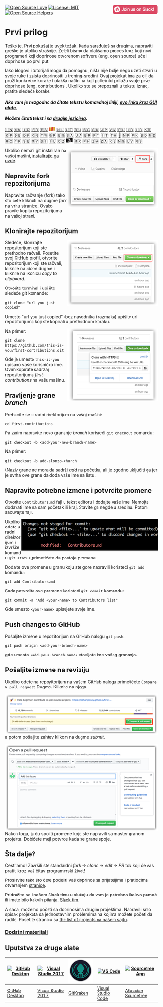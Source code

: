 [![Open Source Love](https://badges.frapsoft.com/os/v1/open-source.svg?v=103)](https://github.com/ellerbrock/open-source-badges/)
[<img align="right" width="150" src="assets/join-slack-team.png">](https://join.slack.com/t/firstcontributors/shared_invite/enQtNjkxNzQwNzA2MTMwLTVhMWJjNjg2ODRlNWZhNjIzYjgwNDIyZWYwZjhjYTQ4OTBjMWM0MmFhZDUxNzBiYzczMGNiYzcxNjkzZDZlMDM)
[![License: MIT](https://img.shields.io/badge/License-MIT-green.svg)](https://opensource.org/licenses/MIT)
[![Open Source Helpers](https://www.codetriage.com/roshanjossey/first-contributions/badges/users.svg)](https://www.codetriage.com/roshanjossey/first-contributions)


# Prvi prilog

Teško je. Prvi pokušaj je uvek težak. Kada sarađuješ sa drugima, napraviti greške je utoliko strašnije. Želeli bismo da olakšamo proces kroz koji novi programeri koji doprinose otvorenom softveru (eng. open source) uče i doprinose po prvi put.

Iako blogovi i tutorijali mogu da pomognu, ništa nije bolje nego uzeti stvari u svoje ruke i zaista doprinositi u trening-sredini. Ovaj projekat ima za cilj da pruži konkretne korake i olakša način na koji početnici prilažu svoje prve doprinose (eng. contributions). Ukoliko ste se prepoznali u tekstu iznad, pratite sledeće korake.


#### *Ako vam je nezgodno da čitate tekst u komandnoj liniji, [evo linka kroz GUI alate.](#uputstva-za-druge-alate)*

#### *Možete čitati tekst i na [drugim jezicima](/translations/Translations.md).*

[🇮🇳](translations/Translations.md)
[🇲🇲](translations/README.mm_unicode.md)
[🇮🇩](translations/README.id.md)
[🇫🇷](translations/README.fr.md)
[🇪🇸](translations/README.es.md)
[<img src="assets/catalan1.png" width="22">](translations/README.ca.md)
[🇳🇱](translations/README.nl.md)
[🇱🇹](translations/README.lt.md)
[🇷🇺](translations/README.ru.md)
[🇧🇬](translations/README.bg.md)
[:slovakia:](translations/README.slk.md)
[🇯🇵](translations/README.ja.md)
[🇻🇳](translations/README.vn.md)
[🇵🇱](translations/README.pl.md)
[🇮🇷](translations/README.fa.md)
[🇮🇷](translations/README.fa.en.md)
[🇰🇷 🇰🇵](translations/README.ko.md)
[🇩🇪](translations/README.de.md)
[🇩🇰](translations/README.da.md)
[🇨🇳](translations/README.chs.md)
[🇹🇼](translations/README.cht.md)
[🇬🇷](translations/README.gr.md)
[🇪🇬](translations/README.eg.md)
[🇸🇦](translations/README.ar.md)
[🇺🇦](translations/README.ua.md)
[🇧🇷](translations/README.pt_br.md)
[🇵🇹](translations/README.pt-pt.md)
[🇮🇹](translations/README.it.md)
[🇹🇭](translations/README.th.md)
[🏴](translations/README.gl.md)
[🇳🇵](translations/README.np.md)
[🇵🇰](translations/README.ur.md)
[:bangladesh:](translations/README.bn.md)
[🇲🇩 🇷🇴](translations/README.ro.md)
[🇹🇷](translations/README.tr.md)
[🇸🇪](translations/README.se.md)
[🇲🇾](translations/README.my.md)
[:slovenia:](translations/README.sl.md)
[🇮🇱](translations/README.hb.md)
[🇨🇿](translations/README.cs.md)
[<img src="assets/pirate.png" width="22">](translations/README.en-pirate.md)
[🇲🇽](translations/README.mx.md)
[🇵🇭](translations/README.tl.md)
[🇿🇦](translations/README.zul.md)
[🇿🇦](translations/README.afk.md)
[🇰🇪](translations/README.kws.md)
[🇳🇬](translations/README.igb.md)
[🇱🇻](translations/README.lv.md)
[🇷🇸](translations/README.sr.md)



<img align="right" width="300" src="assets/fork.png" alt="Napravite fork repozitorijuma" />

Ukoliko nemati git instaliran na vašoj mašini, [instalirajte ga ovde]( https://help.github.com/articles/set-up-git/).

## Napravite fork repozitorijuma

Napravite račvanje (fork) tako što ćete kliknuti na dugme *fork* na vrhu stranice. Ovako pravite kopiju repozitorijuma na vašoj strani.

## Klonirajte repozitorijum

<img align="right" width="300" src="assets/clone.png" alt="clone this repository" />

Sledeće, klonirajte repozitorijum koji ste prethodno račvali. Posetite svoj GitHub profil, otvorite repozitorijum koji ste račvali, kliknite na *clone* dugme i kliknite na ikonicu *copy to clipboard*.

Otvorite terminal i upišite sledeće git komande:

```
git clone "url you just copied"
```
Umesto "url you just copied" (bez navodnika i razmaka) upišite url repozitorijuma koji ste kopirali u prethodnom koraku.

<img align="right" width="300" src="assets/copy-to-clipboard.png" alt="copy URL to clipboard" />

Na primer:
```
git clone https://github.com/this-is-you/first-contributions.git
```
Gde je umesto `this-is-you` upisano vaše korisničko ime. Ovim kopirate sadržaj repozitorijuma *first-contributions* na vašu mašinu.

## Pravljenje grane *branch*

Prebacite se u radni rirektorijum na vašoj mašini:
```
cd first-contributions
```
Pa zatim napravite novo grananje *branch* koristeći `git checkout` comandu:
```
git checkout -b <add-your-new-branch-name>
```

Na primer:
```
git checkout -b add-alonzo-church
```
(Naziv grane ne mora da sadrži *add* na početku, ali je zgodno uključiti ga jer je svrha ove grane da doda vaše ime na listu.

## Napravite potrebne izmene i potvrdite promene

Otvorite `Contributors.md` fajl u tekst editoru i dodajte vaše ime. Nemojte dodavati ime na sam početak ili kraj. Stavite ga negde u sredinu. Potom sačuvajte fajl.

<img align="right" width="450" src="assets/git-status.png" alt="git status" />

Ukoliko odete u radni direktorijum i izvršite komandu `git status`,primetićete da postoje promene.

Dodajte ove promene u granu koju ste gore napravili koristeći `git add` komandu:

```
git add Contributors.md
```

Sada potvrdite ove promene koristeći `git commit` komandu:
```
git commit -m "Add <your-name> to Contributors list"
```
Gde umesto `<your-name>` upisujete svoje ime.

## Push changes to GitHub

Pošaljite izmene u repozitorijum na GitHub nalogu `git push`:
```
git push origin <add-your-branch-name>
```
gde umesto `<add-your-branch-name>` stavljate ime vašeg grananja.

## Pošaljite izmene na reviziju

Ukoliko odete na repoyitorijum na vašem GitHub nalogu primetićete `Compare & pull request` Dugme. Kliknite na njega.

<img style="float: right;" src="assets/compare-and-pull.png" alt="create a pull request" />

a potom pošaljite zahtev klikom na dugme *submit*.

<img style="float: right;" src="assets/submit-pull-request.png" alt="submit pull request" />

Nakon toga, ja ću spojiti promene koje ste napravili sa master granom projekta. Dobićete mejl potvrde kada se grane spoje.

## Šta dalje?

Čestitamo!  Završili ste standardni _fork -> clone -> edit -> PR_ tok koji će vas pratiti kroz vaš čitav programerski život!

Proslavite tako što ćete podeliti vaš doprinos sa prijateljima i pratiocima otvaranjem [stranice](https://firstcontributions.github.io/#social-share).

Pridružite se i našem Slack timu u slučaju da vam je potrebna ikakva pomoć ili imate bilo kakvih pitanja. [Slack tim](https://join.slack.com/t/firstcontributors/shared_invite/enQtNjkxNzQwNzA2MTMwLTVhMWJjNjg2ODRlNWZhNjIzYjgwNDIyZWYwZjhjYTQ4OTBjMWM0MmFhZDUxNzBiYzczMGNiYzcxNjkzZDZlMDM).

A sada, možemo početi sa doprinosima drugim projektima. Napravili smo spisak projekata sa jednostavnim problemima na kojima možete početi da radite. Posetite stranicu sa [the list of projects na našem sajtu](https://firstcontributions.github.io/#project-list).

### [Dodatni materijali](/additional-material/git_workflow_scenarios/additional-material.md)


## Uputstva za druge alate

|<a href="/github-desktop-tutorial.md"><img alt="GitHub Desktop" src="https://desktop.github.com/images/desktop-icon.svg" width="100"></a>|<a href="/github-windows-vs2017-tutorial.md"><img alt="Visual Studio 2017" src="https://upload.wikimedia.org/wikipedia/commons/c/cd/Visual_Studio_2017_Logo.svg" width="100"></a>|<a href="/gitkraken-tutorial.md"><img alt="GitKraken" src="/assets/gk-icon.png" width="100"></a>|<a href="/github-windows-vs-code-tutorial.md"><img alt="VS Code" src="https://upload.wikimedia.org/wikipedia/commons/2/2d/Visual_Studio_Code_1.18_icon.svg" width=100></a>|<a href="/sourcetree-macos-tutorial.md"><img alt="Sourcetree App" src="https://wac-cdn.atlassian.com/dam/jcr:81b15cde-be2e-4f4a-8af7-9436f4a1b431/Sourcetree-icon-blue.svg" width=100></a>|
|---|---|---|---|---|
|[GitHub Desktop](/github-desktop-tutorial.md)|[Visual Studio 2017](/github-windows-vs2017-tutorial.md)|[GitKraken](/gitkraken-tutorial.md)|[Visual Studio Code](/github-windows-vs-code-tutorial.md)|[Atlassian Sourcetree](/sourcetree-macos-tutorial.md)|
